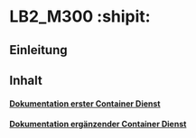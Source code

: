 # LB2_M300  :shipit:


## Einleitung 

## Inhalt

#### [Dokumentation erster Container Dienst](Dokumenation/1Container.md "Dokumentation erster Container Dienst")

#### [Dokumentation ergänzender Container Dienst](M306Router/Einfuehrung.md "2. Einfuehrung ")
